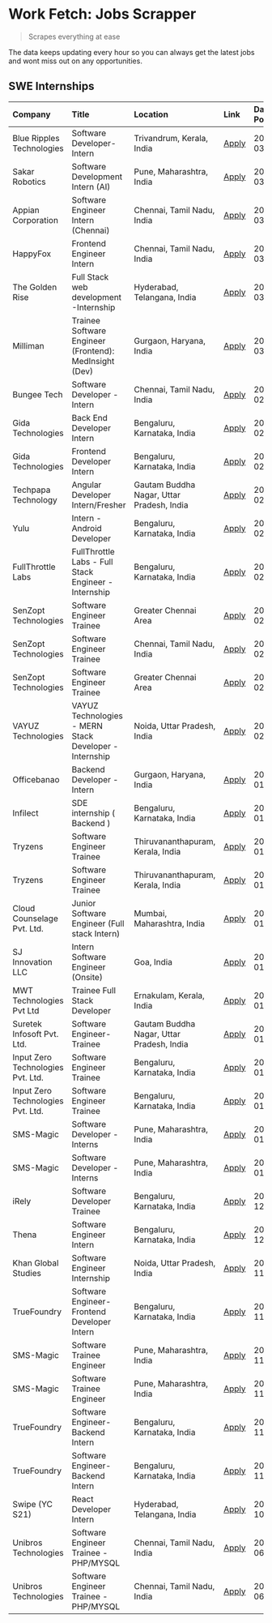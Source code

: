 # Work Fetch: Jobs Scrapper
> Scrapes everything at ease

The data keeps updating every hour so you can always get the latest jobs and wont miss out on any opportunities.

## SWE Internships
<!--START_SECTION:workfetch-->
| Company                           | Title                                                  | Location                                  | Link                                                                                                                                                                                                                                                                     | Date Posted   |
|:----------------------------------|:-------------------------------------------------------|:------------------------------------------|:-------------------------------------------------------------------------------------------------------------------------------------------------------------------------------------------------------------------------------------------------------------------------|:--------------|
| Blue Ripples Technologies         | Software Developer- Intern                             | Trivandrum, Kerala, India                 | [Apply](https://in.linkedin.com/jobs/view/software-developer-intern-at-blue-ripples-technologies-3850694934?position=8&pageNum=0&refId=Z6DE43NuBI2ZTYkSlEelcg%3D%3D&trackingId=1lBK0RPhJLJS6UfWYeWWiw%3D%3D&trk=public_jobs_jserp-result_search-card)                    | 2024-03-08    |
| Sakar Robotics                    | Software Development Intern (AI)                       | Pune, Maharashtra, India                  | [Apply](https://in.linkedin.com/jobs/view/software-development-intern-ai-at-sakar-robotics-3848337951?position=10&pageNum=0&refId=Z6DE43NuBI2ZTYkSlEelcg%3D%3D&trackingId=ph0epIiXTtWpUlI96%2BBLBw%3D%3D&trk=public_jobs_jserp-result_search-card)                       | 2024-03-07    |
| Appian Corporation                | Software Engineer Intern (Chennai)                     | Chennai, Tamil Nadu, India                | [Apply](https://in.linkedin.com/jobs/view/software-engineer-intern-chennai-at-appian-corporation-3848335036?position=17&pageNum=0&refId=Z6DE43NuBI2ZTYkSlEelcg%3D%3D&trackingId=bXI0KdAZpPJw16IXdqXnSg%3D%3D&trk=public_jobs_jserp-result_search-card)                   | 2024-03-07    |
| HappyFox                          | Frontend Engineer Intern                               | Chennai, Tamil Nadu, India                | [Apply](https://in.linkedin.com/jobs/view/frontend-engineer-intern-at-happyfox-3848357951?position=56&pageNum=0&refId=Z6DE43NuBI2ZTYkSlEelcg%3D%3D&trackingId=vCHc4g3JbgbACTABHN2lIA%3D%3D&trk=public_jobs_jserp-result_search-card)                                     | 2024-03-07    |
| The Golden Rise                   | Full Stack web development -Internship                 | Hyderabad, Telangana, India               | [Apply](https://in.linkedin.com/jobs/view/full-stack-web-development-internship-at-the-golden-rise-3847033236?position=37&pageNum=0&refId=Z6DE43NuBI2ZTYkSlEelcg%3D%3D&trackingId=6KRVzSU0DqLt%2FBeMBcv%2Bfg%3D%3D&trk=public_jobs_jserp-result_search-card)             | 2024-03-05    |
| Milliman                          | Trainee Software Engineer (Frontend): MedInsight (Dev) | Gurgaon, Haryana, India                   | [Apply](https://in.linkedin.com/jobs/view/trainee-software-engineer-frontend-medinsight-dev-at-milliman-3792874280?position=5&pageNum=0&refId=Z6DE43NuBI2ZTYkSlEelcg%3D%3D&trackingId=JVSZyUVFrEqvyXFd5mneXA%3D%3D&trk=public_jobs_jserp-result_search-card)             | 2024-03-01    |
| Bungee Tech                       | Software Developer - Intern                            | Chennai, Tamil Nadu, India                | [Apply](https://in.linkedin.com/jobs/view/software-developer-intern-at-bungee-tech-3842220746?position=46&pageNum=0&refId=Z6DE43NuBI2ZTYkSlEelcg%3D%3D&trackingId=t30oaWOFQNBwEnPI1E5IxA%3D%3D&trk=public_jobs_jserp-result_search-card)                                 | 2024-02-28    |
| Gida Technologies                 | Back End Developer Intern                              | Bengaluru, Karnataka, India               | [Apply](https://in.linkedin.com/jobs/view/back-end-developer-intern-at-gida-technologies-3836849295?position=43&pageNum=0&refId=Z6DE43NuBI2ZTYkSlEelcg%3D%3D&trackingId=Y%2B4WIqnvXbUKf%2BZ0IZ%2BCGQ%3D%3D&trk=public_jobs_jserp-result_search-card)                     | 2024-02-23    |
| Gida Technologies                 | Frontend Developer Intern                              | Bengaluru, Karnataka, India               | [Apply](https://in.linkedin.com/jobs/view/frontend-developer-intern-at-gida-technologies-3836040945?position=12&pageNum=0&refId=Z6DE43NuBI2ZTYkSlEelcg%3D%3D&trackingId=euIqsvREcJuq0mxCA37O9g%3D%3D&trk=public_jobs_jserp-result_search-card)                           | 2024-02-21    |
| Techpapa Technology               | Angular Developer Intern/Fresher                       | Gautam Buddha Nagar, Uttar Pradesh, India | [Apply](https://in.linkedin.com/jobs/view/angular-developer-intern-fresher-at-techpapa-technology-3834305862?position=53&pageNum=0&refId=Z6DE43NuBI2ZTYkSlEelcg%3D%3D&trackingId=UUOnYMeDtgYPl7gY3sG5jA%3D%3D&trk=public_jobs_jserp-result_search-card)                  | 2024-02-20    |
| Yulu                              | Intern - Android Developer                             | Bengaluru, Karnataka, India               | [Apply](https://in.linkedin.com/jobs/view/intern-android-developer-at-yulu-3834459982?position=49&pageNum=0&refId=Z6DE43NuBI2ZTYkSlEelcg%3D%3D&trackingId=L7hkdpy3Ji744FWUlJl92A%3D%3D&trk=public_jobs_jserp-result_search-card)                                         | 2024-02-19    |
| FullThrottle Labs                 | FullThrottle Labs - Full Stack Engineer - Internship   | Bengaluru, Karnataka, India               | [Apply](https://in.linkedin.com/jobs/view/fullthrottle-labs-full-stack-engineer-internship-at-fullthrottle-labs-3829636016?position=52&pageNum=0&refId=Z6DE43NuBI2ZTYkSlEelcg%3D%3D&trackingId=EXuUdG4IdoH3pNf57%2FRWGA%3D%3D&trk=public_jobs_jserp-result_search-card)  | 2024-02-17    |
| SenZopt Technologies              | Software Engineer Trainee                              | Greater Chennai Area                      | [Apply](https://in.linkedin.com/jobs/view/software-engineer-trainee-at-senzopt-technologies-3827688781?position=32&pageNum=0&refId=Z6DE43NuBI2ZTYkSlEelcg%3D%3D&trackingId=3Qsq8AEt4ns0Vd6Zpdc73A%3D%3D&trk=public_jobs_jserp-result_search-card)                        | 2024-02-12    |
| SenZopt Technologies              | Software Engineer Trainee                              | Chennai, Tamil Nadu, India                | [Apply](https://in.linkedin.com/jobs/view/software-engineer-trainee-at-senzopt-technologies-3827686880?position=45&pageNum=0&refId=Z6DE43NuBI2ZTYkSlEelcg%3D%3D&trackingId=RGymLcfXXqhiYR8ybTOuOg%3D%3D&trk=public_jobs_jserp-result_search-card)                        | 2024-02-12    |
| SenZopt Technologies              | Software Engineer Trainee                              | Greater Chennai Area                      | [Apply](https://in.linkedin.com/jobs/view/software-engineer-trainee-at-senzopt-technologies-3827688781?position=7&pageNum=2&refId=LMTMYGkUtQIOKeDYX49dkg%3D%3D&trackingId=EVwzylSbIH4kxSIA1jjbtg%3D%3D&trk=public_jobs_jserp-result_search-card)                         | 2024-02-12    |
| VAYUZ Technologies                | VAYUZ Technologies - MERN Stack Developer - Internship | Noida, Uttar Pradesh, India               | [Apply](https://in.linkedin.com/jobs/view/vayuz-technologies-mern-stack-developer-internship-at-vayuz-technologies-3822619356?position=57&pageNum=0&refId=Z6DE43NuBI2ZTYkSlEelcg%3D%3D&trackingId=dlRpoJB4zBftBQC2839V4Q%3D%3D&trk=public_jobs_jserp-result_search-card) | 2024-02-10    |
| Officebanao                       | Backend Developer - Intern                             | Gurgaon, Haryana, India                   | [Apply](https://in.linkedin.com/jobs/view/backend-developer-intern-at-officebanao-3814263731?position=22&pageNum=0&refId=Z6DE43NuBI2ZTYkSlEelcg%3D%3D&trackingId=Yz5VFZhgVZfF5WpOdXAIRA%3D%3D&trk=public_jobs_jserp-result_search-card)                                  | 2024-01-31    |
| Infilect                          | SDE internship ( Backend )                             | Bengaluru, Karnataka, India               | [Apply](https://in.linkedin.com/jobs/view/sde-internship-backend-at-infilect-3815120558?position=23&pageNum=0&refId=Z6DE43NuBI2ZTYkSlEelcg%3D%3D&trackingId=maYJC4MBM28aXbFoS6OxwQ%3D%3D&trk=public_jobs_jserp-result_search-card)                                       | 2024-01-25    |
| Tryzens                           | Software Engineer Trainee                              | Thiruvananthapuram, Kerala, India         | [Apply](https://in.linkedin.com/jobs/view/software-engineer-trainee-at-tryzens-3809363491?position=35&pageNum=0&refId=Z6DE43NuBI2ZTYkSlEelcg%3D%3D&trackingId=n6pv7WVkgVWhhk8FBDcQ4Q%3D%3D&trk=public_jobs_jserp-result_search-card)                                     | 2024-01-18    |
| Tryzens                           | Software Engineer Trainee                              | Thiruvananthapuram, Kerala, India         | [Apply](https://in.linkedin.com/jobs/view/software-engineer-trainee-at-tryzens-3809363491?position=10&pageNum=2&refId=LMTMYGkUtQIOKeDYX49dkg%3D%3D&trackingId=qyzCabdFp7DFgHxaTZWMUA%3D%3D&trk=public_jobs_jserp-result_search-card)                                     | 2024-01-18    |
| Cloud Counselage Pvt. Ltd.        | Junior Software Engineer (Full stack Intern)           | Mumbai, Maharashtra, India                | [Apply](https://in.linkedin.com/jobs/view/junior-software-engineer-full-stack-intern-at-cloud-counselage-pvt-ltd-3803132814?position=24&pageNum=0&refId=Z6DE43NuBI2ZTYkSlEelcg%3D%3D&trackingId=QyUNWC80MsYAsvZQO5pG1Q%3D%3D&trk=public_jobs_jserp-result_search-card)   | 2024-01-11    |
| SJ Innovation LLC                 | Intern Software Engineer (Onsite)                      | Goa, India                                | [Apply](https://in.linkedin.com/jobs/view/intern-software-engineer-onsite-at-sj-innovation-llc-3799959011?position=38&pageNum=0&refId=Z6DE43NuBI2ZTYkSlEelcg%3D%3D&trackingId=g5D1gNDrdqA2G8NIlEb9ew%3D%3D&trk=public_jobs_jserp-result_search-card)                     | 2024-01-11    |
| MWT Technologies Pvt Ltd          | Trainee Full Stack Developer                           | Ernakulam, Kerala, India                  | [Apply](https://in.linkedin.com/jobs/view/trainee-full-stack-developer-at-mwt-technologies-pvt-ltd-3800921715?position=6&pageNum=0&refId=Z6DE43NuBI2ZTYkSlEelcg%3D%3D&trackingId=5i0vinqtNKGco8Ni0NR0Yg%3D%3D&trk=public_jobs_jserp-result_search-card)                  | 2024-01-09    |
| Suretek Infosoft Pvt. Ltd.        | Software Engineer-Trainee                              | Gautam Buddha Nagar, Uttar Pradesh, India | [Apply](https://in.linkedin.com/jobs/view/software-engineer-trainee-at-suretek-infosoft-pvt-ltd-3800934643?position=19&pageNum=0&refId=Z6DE43NuBI2ZTYkSlEelcg%3D%3D&trackingId=nb3TPgxhefJawqp3TBYyLg%3D%3D&trk=public_jobs_jserp-result_search-card)                    | 2024-01-09    |
| Input Zero Technologies Pvt. Ltd. | Software Engineer Trainee                              | Bengaluru, Karnataka, India               | [Apply](https://in.linkedin.com/jobs/view/software-engineer-trainee-at-input-zero-technologies-pvt-ltd-3800927643?position=30&pageNum=0&refId=Z6DE43NuBI2ZTYkSlEelcg%3D%3D&trackingId=l3H0u9fptfWQV3%2FEbLbZvw%3D%3D&trk=public_jobs_jserp-result_search-card)           | 2024-01-09    |
| Input Zero Technologies Pvt. Ltd. | Software Engineer Trainee                              | Bengaluru, Karnataka, India               | [Apply](https://in.linkedin.com/jobs/view/software-engineer-trainee-at-input-zero-technologies-pvt-ltd-3800927643?position=5&pageNum=2&refId=LMTMYGkUtQIOKeDYX49dkg%3D%3D&trackingId=4gukA7T9A6VXZW1eRggyLw%3D%3D&trk=public_jobs_jserp-result_search-card)              | 2024-01-09    |
| SMS-Magic                         | Software Developer -Interns                            | Pune, Maharashtra, India                  | [Apply](https://in.linkedin.com/jobs/view/software-developer-interns-at-sms-magic-3799485343?position=33&pageNum=0&refId=Z6DE43NuBI2ZTYkSlEelcg%3D%3D&trackingId=40TKfm3ADdeEp2oHLPHzrg%3D%3D&trk=public_jobs_jserp-result_search-card)                                  | 2024-01-05    |
| SMS-Magic                         | Software Developer -Interns                            | Pune, Maharashtra, India                  | [Apply](https://in.linkedin.com/jobs/view/software-developer-interns-at-sms-magic-3799485343?position=8&pageNum=2&refId=LMTMYGkUtQIOKeDYX49dkg%3D%3D&trackingId=ZrLef0hPVPt3YpOqYczdvA%3D%3D&trk=public_jobs_jserp-result_search-card)                                   | 2024-01-05    |
| iRely                             | Software Developer Trainee                             | Bengaluru, Karnataka, India               | [Apply](https://in.linkedin.com/jobs/view/software-developer-trainee-at-irely-3801577534?position=11&pageNum=0&refId=Z6DE43NuBI2ZTYkSlEelcg%3D%3D&trackingId=XK2oXeqn4Nbf%2FAXEqC1N6Q%3D%3D&trk=public_jobs_jserp-result_search-card)                                    | 2023-12-22    |
| Thena                             | Software Engineer Intern                               | Bengaluru, Karnataka, India               | [Apply](https://in.linkedin.com/jobs/view/software-engineer-intern-at-thena-3778731751?position=14&pageNum=0&refId=Z6DE43NuBI2ZTYkSlEelcg%3D%3D&trackingId=vQKUOO0%2Fs3k2cwX8jr%2BIpA%3D%3D&trk=public_jobs_jserp-result_search-card)                                    | 2023-12-05    |
| Khan Global Studies               | Software Engineer Internship                           | Noida, Uttar Pradesh, India               | [Apply](https://in.linkedin.com/jobs/view/software-engineer-internship-at-khan-global-studies-3766942197?position=47&pageNum=0&refId=Z6DE43NuBI2ZTYkSlEelcg%3D%3D&trackingId=2Xps5RPxat8QRwwtt621mw%3D%3D&trk=public_jobs_jserp-result_search-card)                      | 2023-11-27    |
| TrueFoundry                       | Software Engineer- Frontend Developer Intern           | Bengaluru, Karnataka, India               | [Apply](https://in.linkedin.com/jobs/view/software-engineer-frontend-developer-intern-at-truefoundry-3790095058?position=13&pageNum=0&refId=Z6DE43NuBI2ZTYkSlEelcg%3D%3D&trackingId=i8ckHz9r%2BMdzq9QZNobNBQ%3D%3D&trk=public_jobs_jserp-result_search-card)             | 2023-11-24    |
| SMS-Magic                         | Software Trainee Engineer                              | Pune, Maharashtra, India                  | [Apply](https://in.linkedin.com/jobs/view/software-trainee-engineer-at-sms-magic-3761409781?position=26&pageNum=0&refId=Z6DE43NuBI2ZTYkSlEelcg%3D%3D&trackingId=LabR4vVKJI8%2FhnSXBg44XA%3D%3D&trk=public_jobs_jserp-result_search-card)                                 | 2023-11-16    |
| SMS-Magic                         | Software Trainee Engineer                              | Pune, Maharashtra, India                  | [Apply](https://in.linkedin.com/jobs/view/software-trainee-engineer-at-sms-magic-3761409781?position=1&pageNum=2&refId=LMTMYGkUtQIOKeDYX49dkg%3D%3D&trackingId=E8GXRdw7ApaHXB6bA%2BIjxw%3D%3D&trk=public_jobs_jserp-result_search-card)                                  | 2023-11-16    |
| TrueFoundry                       | Software Engineer-Backend Intern                       | Bengaluru, Karnataka, India               | [Apply](https://in.linkedin.com/jobs/view/software-engineer-backend-intern-at-truefoundry-3779508170?position=27&pageNum=0&refId=Z6DE43NuBI2ZTYkSlEelcg%3D%3D&trackingId=%2Fx1a1gD5ina0hfdzWdwBBA%3D%3D&trk=public_jobs_jserp-result_search-card)                        | 2023-11-10    |
| TrueFoundry                       | Software Engineer-Backend Intern                       | Bengaluru, Karnataka, India               | [Apply](https://in.linkedin.com/jobs/view/software-engineer-backend-intern-at-truefoundry-3779508170?position=2&pageNum=2&refId=LMTMYGkUtQIOKeDYX49dkg%3D%3D&trackingId=J8%2FiFifU0umRkYIshD7%2B7Q%3D%3D&trk=public_jobs_jserp-result_search-card)                       | 2023-11-10    |
| Swipe (YC S21)                    | React Developer Intern                                 | Hyderabad, Telangana, India               | [Apply](https://in.linkedin.com/jobs/view/react-developer-intern-at-swipe-yc-s21-3737600089?position=15&pageNum=0&refId=Z6DE43NuBI2ZTYkSlEelcg%3D%3D&trackingId=L4vxbozu81P19%2F2T86LCpQ%3D%3D&trk=public_jobs_jserp-result_search-card)                                 | 2023-10-13    |
| Unibros Technologies              | Software Engineer Trainee - PHP/MYSQL                  | Chennai, Tamil Nadu, India                | [Apply](https://in.linkedin.com/jobs/view/software-engineer-trainee-php-mysql-at-unibros-technologies-3656599241?position=34&pageNum=0&refId=Z6DE43NuBI2ZTYkSlEelcg%3D%3D&trackingId=pdh4YD3%2BA9jHaSJ2MZjICA%3D%3D&trk=public_jobs_jserp-result_search-card)            | 2023-06-12    |
| Unibros Technologies              | Software Engineer Trainee - PHP/MYSQL                  | Chennai, Tamil Nadu, India                | [Apply](https://in.linkedin.com/jobs/view/software-engineer-trainee-php-mysql-at-unibros-technologies-3656599241?position=9&pageNum=2&refId=LMTMYGkUtQIOKeDYX49dkg%3D%3D&trackingId=6dvhlSCYumVmBUyZUDE0Rg%3D%3D&trk=public_jobs_jserp-result_search-card)               | 2023-06-12    |
<!--END_SECTION:workfetch-->
